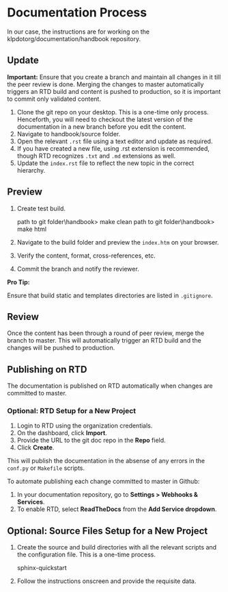 # Documentation Process

In our case, the instructions are for working on the klpdotorg/documentation/handbook repository.

## Update

**Important:** Ensure that you create a branch and maintain all changes in it till the peer review is done. Merging the changes to master automatically triggers an RTD build and content is pushed to production, so it is important to commit only validated content.

1. Clone the git repo on your desktop. This is a one-time only process. Henceforth, you will need to checkout the latest version of the documentation in a new branch before you edit the content.
2. Navigate to handbook/source folder.
3. Open the relevant `.rst` file using a text editor and update as required.
4. If you have created a new file, using .rst extension is recommended, though RTD recognizes `.txt` and `.md` extensions as well. 
5. Update the `index.rst` file to reflect the new topic in the correct hierarchy.

## Preview

1. Create test build. 

    path to git folder\handbook> make clean
    path to git folder\handbook> make html

2. Navigate to the build folder and preview the `index.htm` on your browser.
3. Verify the content, format, cross-references, etc.
4. Commit the branch and notify the reviewer.

**Pro Tip:**

Ensure that build static and templates directories are listed in `.gitignore`.

## Review

Once the content has been through a round of peer review, merge the branch to master. This will automatically trigger an RTD build and the changes will be pushed to production.

## Publishing on RTD

The documentation is published on RTD automatically when changes are committed to master.

### Optional: RTD Setup for a New Project

1.	Login to RTD using the organization credentials.
2.	On the dashboard, click **Import**.
3.	Provide the URL to the git doc repo in the **Repo** field.
4.	Click **Create**.

This will publish the documentation in the absense of any errors in the `conf.py` or `Makefile` scripts.

To automate publishing each change committed to master in Github:

1.	In your documentation repository, go to **Settings > Webhooks & Services**.
2.	To enable RTD, select **ReadTheDocs** from the **Add Service dropdown**.

## Optional: Source Files Setup for a New Project

1. Create the source and build directories with all the relevant scripts and the configuration file. This is a one-time process.
    
    sphinx-quickstart

2. Follow the instructions onscreen and provide the requisite data.
